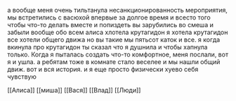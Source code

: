 а вообще меня очень тильтанула несанкционированность мероприятия, мы встретились с васюхой впервые за долгое время и всесто того чтобы что-то делать вместе и попиздеть вы зарубились во смеша и забыли вообще обо всем 
алиса хлотела крутагидон я хотела крутагидон все хотели общего движа но вы такие мы пятьсот каток и все.
я когда вкинула про крутагидон ты сказал что я душнила и чтобы хапнула только. Когда я пыталась создать что-то комфортное, меня послали, вот я и ушла. а ребятам тоже в комнате стало веселее и мы нашли общий движ. вот и вся история. и я еще просто физически хуево себя чувствую


[[Алиса]]
[[миша]]
[[Вася]]
[[Влад]]
[[Люди]]
